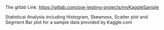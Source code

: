 The gitlab Link: https://gitlab.com/pse-testing-projects/myKaggleSample

Statistical Analysis including Histogram, Skewness, Scatter plot and Segment Bar plot for a sample data provided by Kaggle.com 
